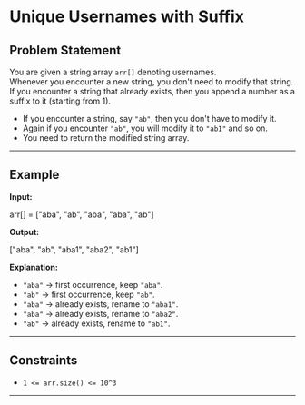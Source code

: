 # Unique Usernames with Suffix

## Problem Statement
You are given a string array `arr[]` denoting usernames.  
Whenever you encounter a new string, you don't need to modify that string.  
If you encounter a string that already exists, then you append a number as a suffix to it (starting from 1).  

- If you encounter a string, say `"ab"`, then you don't have to modify it.  
- Again if you encounter `"ab"`, you will modify it to `"ab1"` and so on.  
- You need to return the modified string array.

---

## Example
**Input:**  

arr[] = ["aba", "ab", "aba", "aba", "ab"]


**Output:**  

["aba", "ab", "aba1", "aba2", "ab1"]


**Explanation:**  
- `"aba"` → first occurrence, keep `"aba"`.  
- `"ab"` → first occurrence, keep `"ab"`.  
- `"aba"` → already exists, rename to `"aba1"`.  
- `"aba"` → already exists, rename to `"aba2"`.  
- `"ab"` → already exists, rename to `"ab1"`.  

---

## Constraints
- `1 <= arr.size() <= 10^3`

---
